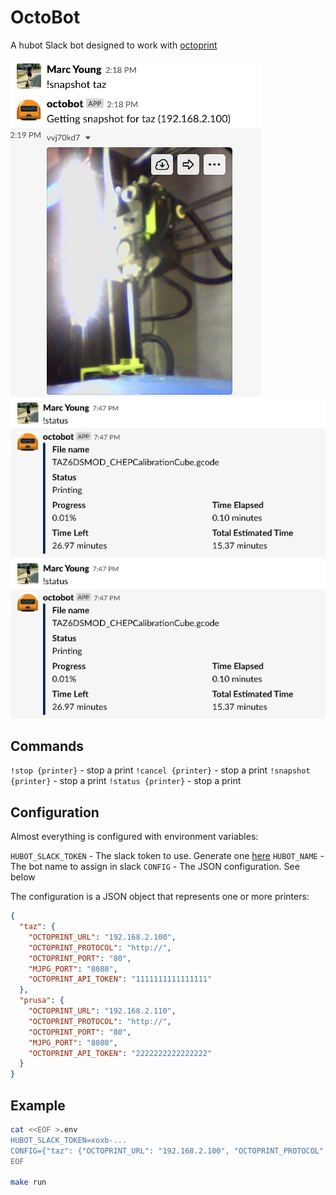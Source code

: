 OctoBot
=======

A hubot Slack bot designed to work with [octoprint](http://octoprint.org)


![snapshot](img/snapshot.png) 
![status](img/status.png)
![stop](img/status.png)

## Commands

`!stop {printer}` - stop a print
`!cancel {printer}` - stop a print
`!snapshot {printer}` - stop a print
`!status {printer}` - stop a print

## Configuration

Almost everything is configured with environment variables:

`HUBOT_SLACK_TOKEN` - The slack token to use. Generate one [here](https://slack.dev/hubot-slack/)
`HUBOT_NAME` - The bot name to assign in slack
`CONFIG` - The JSON configuration. See below

The configuration is a JSON object that represents one or more printers:

```json
{
  "taz": {
    "OCTOPRINT_URL": "192.168.2.100",
    "OCTOPRINT_PROTOCOL": "http://",
    "OCTOPRINT_PORT": "80",
    "MJPG_PORT": "8080",
    "OCTOPRINT_API_TOKEN": "1111111111111111"
  },
  "prusa": {
    "OCTOPRINT_URL": "192.168.2.110",
    "OCTOPRINT_PROTOCOL": "http://",
    "OCTOPRINT_PORT": "80",
    "MJPG_PORT": "8080",
    "OCTOPRINT_API_TOKEN": "2222222222222222"
  }
}
```

## Example

```bash
cat <<EOF >.env
HUBOT_SLACK_TOKEN=xoxb-...
CONFIG={"taz": {"OCTOPRINT_URL": "192.168.2.100", "OCTOPRINT_PROTOCOL": "http://", "OCTOPRINT_PORT": "80", "MJPG_PORT": "8080", "OCTOPRINT_API_TOKEN": "SOMETOKENVALUE"}}
EOF

make run
```
